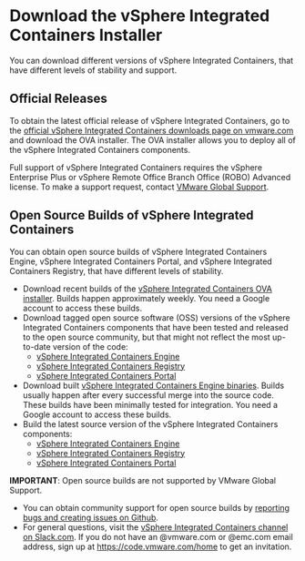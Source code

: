 # Download the vSphere Integrated Containers Installer #

You can download different versions of vSphere Integrated Containers, that have different levels of stability and support.

## Official Releases ##

To obtain the latest official release of vSphere Integrated Containers, go to the [official vSphere Integrated Containers downloads page on vmware.com](http://www.vmware.com/go/download-vic) and download the OVA installer. The OVA installer allows you to deploy all of the vSphere Integrated Containers components.

Full support of vSphere Integrated Containers requires the vSphere Enterprise Plus or vSphere Remote Office Branch Office (ROBO) Advanced license. To make a support request, contact [VMware Global Support](https://www.vmware.com/support/product-support-centers.html). 

## Open Source Builds of vSphere Integrated Containers ##

You can obtain open source builds of vSphere Integrated Containers Engine, vSphere Integrated Containers Portal, and vSphere Integrated Containers Registry, that have different levels of stability.

 * Download recent builds of the [vSphere Integrated Containers OVA installer](https://console.cloud.google.com/storage/browser/vic-product-ova-builds). Builds happen approximately weekly. You need a Google account to access these builds. 
 * Download tagged open source software (OSS) versions of the vSphere Integrated Containers components that have been tested and released to the open source community, but that might not reflect the most up-to-date version of the code: 
   * [vSphere Integrated Containers Engine](https://github.com/vmware/vic/releases)
   * [vSphere Integrated Containers Registry](https://github.com/vmware/harbor/releases)
   * [vSphere Integrated Containers Portal](https://github.com/vmware/admiral/releases)
 * Download built [vSphere Integrated Containers Engine binaries](https://console.cloud.google.com/storage/browser/vic-engine-builds/). Builds usually happen after every successful merge into the source code. These builds have been minimally tested for integration.  You need a Google account to access these builds. 
 * Build the latest source version of the vSphere Integrated Containers components:
   * [vSphere Integrated Containers Engine](https://github.com/vmware/vic/blob/master/README.md#building)
   * [vSphere Integrated Containers Registry](https://github.com/vmware/harbor/blob/master/README.md)
   * [vSphere Integrated Containers Portal](https://github.com/vmware/admiral/blob/master/README.md)

**IMPORTANT**: Open source builds are not supported by VMware Global Support. 

- You can obtain community support for open source builds by [reporting bugs and creating issues on Github](https://github.com/vmware/vic-product#contributing-to-vsphere-integrated-containers). 
- For general questions, visit the [vSphere Integrated Containers channel on Slack.com](https://vmwarecode.slack.com/messages/vic-product). If you do not have an @vmware.com or @emc.com email address, sign up at https://code.vmware.com/home to get an invitation.
